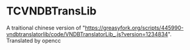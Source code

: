 # TCVNDBTransLib

A traitional chinese version of "https://greasyfork.org/scripts/445990-vndbtranslatorlib/code/VNDBTranslatorLib_.js?version=1234834".
Translated by opencc
